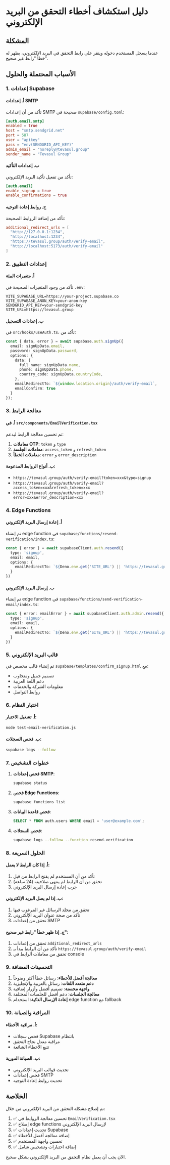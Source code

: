 # دليل استكشاف أخطاء التحقق من البريد الإلكتروني

## المشكلة
عندما يسجل المستخدم دخوله وينقر على رابط التحقق في البريد الإلكتروني، يظهر له خطأ "رابط غير صحيح".

## الأسباب المحتملة والحلول

### 1. إعدادات Supabase

#### أ. إعدادات SMTP
تأكد من أن إعدادات SMTP صحيحة في `supabase/config.toml`:

```toml
[auth.email.smtp]
enabled = true
host = "smtp.sendgrid.net"
port = 587
user = "apikey"
pass = "env(SENDGRID_API_KEY)"
admin_email = "noreply@tevasul.group"
sender_name = "Tevasul Group"
```

#### ب. إعدادات التأكيد
تأكد من تفعيل تأكيد البريد الإلكتروني:

```toml
[auth.email]
enable_signup = true
enable_confirmations = true
```

#### ج. روابط إعادة التوجيه
تأكد من إضافة الروابط الصحيحة:

```toml
additional_redirect_urls = [
  "http://127.0.0.1:1234", 
  "http://localhost:1234", 
  "https://tevasul.group/auth/verify-email", 
  "http://localhost:5173/auth/verify-email"
]
```

### 2. إعدادات التطبيق

#### أ. متغيرات البيئة
تأكد من وجود المتغيرات الصحيحة في `.env`:

```env
VITE_SUPABASE_URL=https://your-project.supabase.co
VITE_SUPABASE_ANON_KEY=your-anon-key
SENDGRID_API_KEY=your-sendgrid-key
SITE_URL=https://tevasul.group
```

#### ب. إعدادات التسجيل
في `src/hooks/useAuth.ts`، تأكد من:

```typescript
const { data, error } = await supabase.auth.signUp({
  email: signUpData.email,
  password: signUpData.password,
  options: {
    data: {
      full_name: signUpData.name,
      phone: signUpData.phone,
      country_code: signUpData.countryCode,
    },
    emailRedirectTo: `${window.location.origin}/auth/verify-email`,
    emailConfirm: true
  }
});
```

### 3. معالجة الرابط

#### أ. في `src/components/EmailVerification.tsx`
تم تحسين معالجة الرابط ليدعم:

1. **معاملات OTP**: `token` و `type`
2. **معاملات الجلسة**: `access_token` و `refresh_token`
3. **معاملات الخطأ**: `error` و `error_description`

#### ب. أنواع الروابط المدعومة:
- `https://tevasul.group/auth/verify-email?token=xxx&type=signup`
- `https://tevasul.group/auth/verify-email?access_token=xxx&refresh_token=xxx`
- `https://tevasul.group/auth/verify-email?error=xxx&error_description=xxx`

### 4. Edge Functions

#### أ. إعادة إرسال البريد الإلكتروني
تم إنشاء edge function في `supabase/functions/resend-verification/index.ts`:

```typescript
const { error } = await supabaseClient.auth.resend({
  type: 'signup',
  email: email,
  options: {
    emailRedirectTo: `${Deno.env.get('SITE_URL') || 'https://tevasul.group'}/auth/verify-email`
  }
})
```

#### ب. إرسال البريد الإلكتروني
تم إنشاء edge function في `supabase/functions/send-verification-email/index.ts`:

```typescript
const { error: emailError } = await supabaseClient.auth.admin.resend({
  type: 'signup',
  email: email,
  options: {
    emailRedirectTo: `${Deno.env.get('SITE_URL') || 'https://tevasul.group'}/auth/verify-email`
  }
})
```

### 5. قالب البريد الإلكتروني

تم إنشاء قالب مخصص في `supabase/templates/confirm_signup.html` مع:
- تصميم جميل ومتجاوب
- دعم اللغة العربية
- معلومات الشركة والخدمات
- روابط التواصل

### 6. اختبار النظام

#### أ. تشغيل الاختبار:
```bash
node test-email-verification.js
```

#### ب. فحص السجلات:
```bash
supabase logs --follow
```

### 7. خطوات التشخيص

1. **فحص إعدادات SMTP**:
   ```bash
   supabase status
   ```

2. **فحص Edge Functions**:
   ```bash
   supabase functions list
   ```

3. **فحص قاعدة البيانات**:
   ```sql
   SELECT * FROM auth.users WHERE email = 'user@example.com';
   ```

4. **فحص السجلات**:
   ```bash
   supabase logs --follow --function resend-verification
   ```

### 8. الحلول السريعة

#### أ. إذا كان الرابط لا يعمل:
1. تأكد من أن المستخدم لم يفتح الرابط من قبل
2. تحقق من أن الرابط لم ينتهي صلاحيته (24 ساعة)
3. جرب إعادة إرسال البريد الإلكتروني

#### ب. إذا لم يصل البريد الإلكتروني:
1. تحقق من مجلد الرسائل غير المرغوب فيها
2. تأكد من صحة عنوان البريد الإلكتروني
3. تحقق من إعدادات SMTP

#### ج. إذا ظهر خطأ "رابط غير صحيح":
1. تحقق من إعدادات `additional_redirect_urls`
2. تأكد من أن الرابط يبدأ بـ `https://tevasul.group/auth/verify-email`
3. تحقق من معاملات الرابط في console

### 9. التحسينات المضافة

1. **معالجة أفضل للأخطاء**: رسائل خطأ أكثر وضوحاً
2. **دعم متعدد اللغات**: رسائل بالعربية والإنجليزية
3. **واجهة محسنة**: تصميم أفضل وأزرار إضافية
4. **معالجة الجلسات**: دعم أفضل للجلسات المختلفة
5. **إعادة الإرسال الذكية**: استخدام edge function مع fallback

### 10. المراقبة والصيانة

#### أ. مراقبة الأخطاء:
- فحص سجلات Supabase بانتظام
- مراقبة معدل نجاح التحقق
- تتبع الأخطاء الشائعة

#### ب. الصيانة الدورية:
- تحديث قوالب البريد الإلكتروني
- فحص إعدادات SMTP
- تحديث روابط إعادة التوجيه

## الخلاصة

تم إصلاح مشكلة التحقق من البريد الإلكتروني من خلال:

1. ✅ تحسين معالجة الروابط في `EmailVerification.tsx`
2. ✅ إصلاح edge functions لإرسال البريد الإلكتروني
3. ✅ تحديث إعدادات Supabase
4. ✅ إضافة معالجة أفضل للأخطاء
5. ✅ تحسين واجهة المستخدم
6. ✅ إضافة اختبارات وتشخيص شامل

الآن يجب أن يعمل نظام التحقق من البريد الإلكتروني بشكل صحيح.
